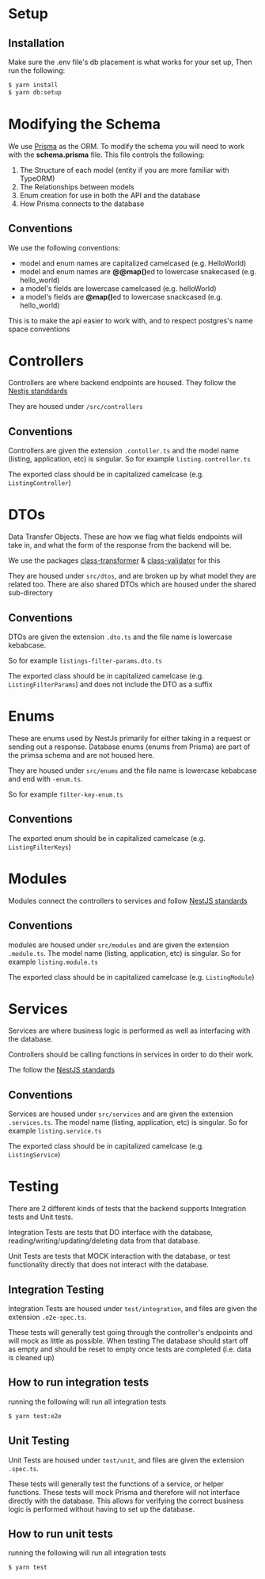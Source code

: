 # Setup
## Installation
Make sure the .env file's db placement is what works for your set up, Then run the following:

```bash
$ yarn install
$ yarn db:setup
```


# Modifying the Schema

We use [Prisma](https://www.prisma.io/) as the ORM. To modify the schema you will need to work with the <b>schema.prisma</b> file. This file controls the following:
<ol>
  <li> The Structure of each model (entity if you are more familiar with TypeORM) </li>
  <li> The Relationships between models </li>
  <li> Enum creation for use in both the API and the database </li>
  <li> How Prisma connects to the database </li>
</ol>

## Conventions
We use the following conventions:
<ul>
  <li> model and enum names are capitalized camelcased (e.g. HelloWorld) </li>
  <li> model and enum names are <b>@@map()</b>ed to lowercase snakecased (e.g. hello_world) </li>
  <li> a model's fields are lowercase camelcased (e.g. helloWorld) </li>
  <li> a model's fields are <b>@map()</b>ed to lowercase snackcased (e.g. hello_world) </li>
</ul>
This is to make the api easier to work with, and to respect postgres's name space conventions
<p></p>

# Controllers
Controllers are where backend endpoints are housed. They follow the [Nestjs standdards](https://docs.nestjs.com/controllers)

They are housed under `/src/controllers` 

## Conventions
Controllers are given the extension `.contoller.ts` and the model name (listing, application, etc) is singular. So for example `listing.controller.ts`

The exported class should be in capitalized camelcase (e.g. `ListingController`)

# DTOs
Data Transfer Objects. These are how we flag what fields endpoints will take in, and what the form of the response from the backend will be. 

We use the packages [class-transformer](https://www.npmjs.com/package/class-transformer) & [class-validator](https://www.npmjs.com/package/class-validator) for this

They are housed under `src/dtos`, and are broken up by what model they are related too. There are also shared DTOs which are housed under the shared sub-directory

## Conventions
DTOs are given the extension `.dto.ts` and the file name is lowercase kebabcase. 

So for example `listings-filter-params.dto.ts`

The exported class should be in capitalized camelcase (e.g. `ListingFilterParams`) and does not include the DTO as a suffix

# Enums
These are enums used by NestJs primarily for either taking in a request or sending out a response. Database enums (enums from Prisma) are part of the primsa schema and are not housed here.

They are housed under `src/enums` and the file name is lowercase kebabcase and end with `-enum.ts`. 

So for example `filter-key-enum.ts`

## Conventions
The exported enum should be in capitalized camelcase (e.g. `ListingFilterKeys`)

# Modules
Modules connect the controllers to services and follow [NestJS standards](https://docs.nestjs.com/modules)

## Conventions
modules are housed under `src/modules` and are given the extension `.module.ts`. The model name (listing, application, etc) is singular. So for example `listing.module.ts`

The exported class should be in capitalized camelcase (e.g. `ListingModule`)

# Services
Services are where business logic is performed as well as interfacing with the database. 

Controllers should be calling functions in services in order to do their work.

The follow the [NestJS standards](https://docs.nestjs.com/providers)

## Conventions
Services are housed under `src/services` and are given the extension `.services.ts`. The model name (listing, application, etc) is singular. So for example `listing.service.ts`

The exported class should be in capitalized camelcase (e.g. `ListingService`)


# Testing
There are 2 different kinds of tests that the backend supports Integration tests and Unit tests.

Integration Tests are tests that DO interface with the database, reading/writing/updating/deleting data from that database. 

Unit Tests are tests that MOCK interaction with the database, or test functionality directly that does not interact with the database.


## Integration Testing
Integration Tests are housed under `test/integration`, and files are given the extension `.e2e-spec.ts`.

These tests will generally test going through the controller's endpoints and will mock as little as possible. When testing The database should start off as empty and should be reset to empty once tests are completed (i.e. data is cleaned up)

## How to run integration tests
running the following will run all integration tests
```bash
$ yarn test:e2e
```

## Unit Testing
Unit Tests are housed under `test/unit`, and files are given the extension `.spec.ts`.

These tests will generally test the functions of a service, or helper functions.
These tests will mock Prisma and therefore will not interface directly with the database. This allows for verifying the correct business logic is performed without having to set up the database.

## How to run unit tests
running the following will run all integration tests
```bash
$ yarn test
```